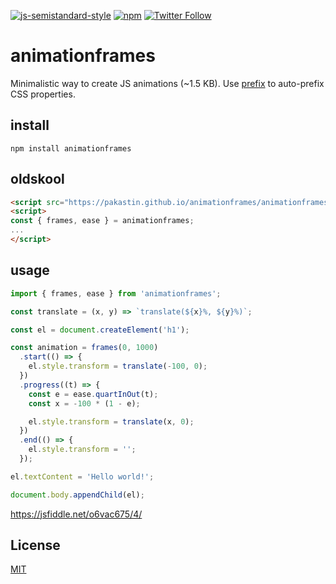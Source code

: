[![js-semistandard-style](https://img.shields.io/badge/code%20style-semistandard-brightgreen.svg?maxAge=3600&style=flat-square)](https://github.com/Flet/semistandard)
[![npm](https://img.shields.io/npm/v/animationframes.svg?maxAge=60&style=flat-square)](https://www.npmjs.com/package/animationframes)
[![Twitter Follow](https://img.shields.io/twitter/follow/pakastin.svg?style=social&maxAge=3600)](https://twitter.com/pakastin)

# animationframes
Minimalistic way to create JS animations (~1.5 KB). Use [prefix](https://github.com/pakastin/prefix) to auto-prefix CSS properties.

## install
    npm install animationframes

## oldskool
```html
<script src="https://pakastin.github.io/animationframes/animationframes.min.js"></script>
<script>
const { frames, ease } = animationframes;
...
</script>
```

## usage

```js
import { frames, ease } from 'animationframes';

const translate = (x, y) => `translate(${x}%, ${y}%)`;

const el = document.createElement('h1');

const animation = frames(0, 1000)
  .start(() => {
    el.style.transform = translate(-100, 0);
  })
  .progress((t) => {
    const e = ease.quartInOut(t);
    const x = -100 * (1 - e);

    el.style.transform = translate(x, 0);
  })
  .end(() => {
    el.style.transform = '';
  });

el.textContent = 'Hello world!';

document.body.appendChild(el);
```
https://jsfiddle.net/o6vac675/4/

## License
[MIT](https://github.com/pakastin/animationframes/blob/master/LICENSE)
